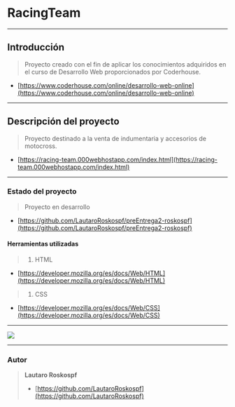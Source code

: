 # RacingTeam

------------

## Introducción
>Proyecto creado con el fin de aplicar los conocimientos adquiridos en el curso de Desarrollo Web proporcionados por Coderhouse.
- [https://www.coderhouse.com/online/desarrollo-web-online](https://www.coderhouse.com/online/desarrollo-web-online)

------------

## Descripción del proyecto
>Proyecto destinado a la venta de indumentaria y accesorios de motocross.
- [https://racing-team.000webhostapp.com/index.html](https://racing-team.000webhostapp.com/index.html)

------------

### Estado del proyecto
>Proyecto en desarrollo
- [https://github.com/LautaroRoskospf/preEntrega2-roskospf](https://github.com/LautaroRoskospf/preEntrega2-roskospf)

#### Herramientas utilizadas
>1. HTML 
- [https://developer.mozilla.org/es/docs/Web/HTML](https://developer.mozilla.org/es/docs/Web/HTML)
>1. CSS
- [https://developer.mozilla.org/es/docs/Web/CSS](https://developer.mozilla.org/es/docs/Web/CSS)

------------

![](https://img.freepik.com/foto-gratis/trabajando-codigo_1098-19858.jpg?w=740&t=st=1674535027~exp=1674535627~hmac=7222c2758459aa5912a413513b6850b76daef5245227bfab999126215aedc435)

------------

### Autor
>**Lautaro Roskospf**
> - [https://github.com/LautaroRoskospf](https://github.com/LautaroRoskospf)